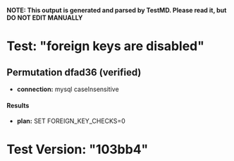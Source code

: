 **NOTE: This output is generated and parsed by TestMD. Please read it, but DO NOT EDIT MANUALLY**

# Test: "foreign keys are disabled" #

## Permutation dfad36 (verified) ##

- **connection:** mysql caseInsensitive

#### Results ####

- **plan:** SET FOREIGN_KEY_CHECKS=0

# Test Version: "103bb4" #